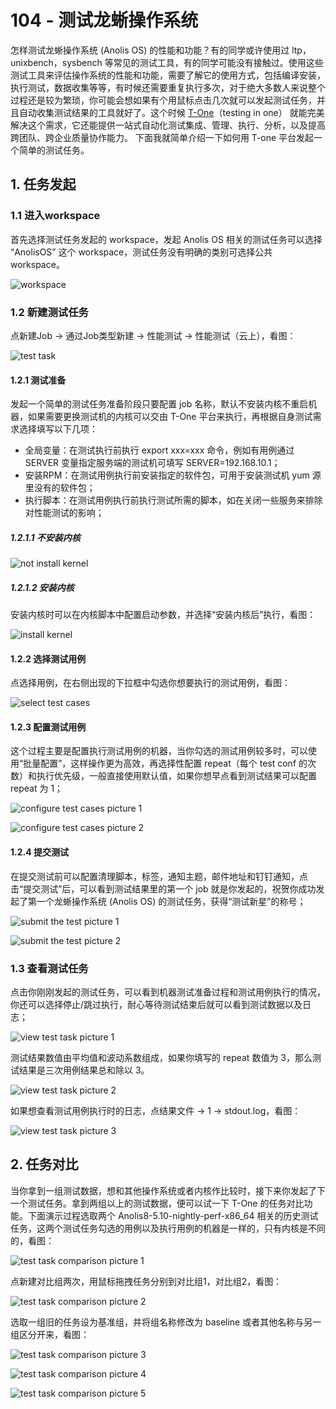 # 104 - 测试龙蜥操作系统

怎样测试龙蜥操作系统 (Anolis OS) 的性能和功能？有的同学或许使用过 ltp，unixbench，sysbench 等常见的测试工具，有的同学可能没有接触过。使用这些测试工具来评估操作系统的性能和功能，需要了解它的使用方式，包括编译安装，执行测试，数据收集等等，有时候还需要重复执行多次，对于绝大多数人来说整个过程还是较为繁琐，你可能会想如果有个用鼠标点击几次就可以发起测试任务，并且自动收集测试结果的工具就好了。这个时候 [T-One](https://tone.openanolis.cn/)（testing in one） 就能完美解决这个需求，它还能提供一站式自动化测试集成、管理、执行、分析，以及提高跨团队、跨企业质量协作能力。 下面我就简单介绍一下如何用 T-one 平台发起一个简单的测试任务。


## 1. 任务发起

### 1.1 进入workspace

首先选择测试任务发起的 workspace，发起 Anolis OS 相关的测试任务可以选择 “AnolisOS” 这个 workspace，测试任务没有明确的类别可选择公共 workspace。

![workspace](../images/104-workspace.png)

### 1.2 新建测试任务

点新建Job -> 通过Job类型新建 -> 性能测试 -> 性能测试（云上），看图：

![test task](../images/104-test-task.png)

#### 1.2.1 测试准备

发起一个简单的测试任务准备阶段只要配置 job 名称，默认不安装内核不重启机器，如果需要更换测试机的内核可以交由 T-One 平台来执行，再根据自身测试需求选择填写以下几项：
+ 全局变量：在测试执行前执行 export xxx=xxx 命令，例如有用例通过 SERVER 变量指定服务端的测试机可填写 SERVER=192.168.10.1；
+ 安装RPM：在测试用例执行前安装指定的软件包，可用于安装测试机 yum 源里没有的软件包；
+ 执行脚本：在测试用例执行前执行测试所需的脚本，如在关闭一些服务来排除对性能测试的影响；

##### 1.2.1.1 不安装内核

![not install kernel](../images/104-not-install-kernel.png)

##### 1.2.1.2 安装内核

安装内核时可以在内核脚本中配置启动参数，并选择“安装内核后”执行，看图：

![install kernel](../images/104-install-kernel.png)

#### 1.2.2 选择测试用例

点选择用例，在右侧出现的下拉框中勾选你想要执行的测试用例，看图：

![select test cases](../images/104-select-test-cases.png)

#### 1.2.3 配置测试用例

这个过程主要是配置执行测试用例的机器，当你勾选的测试用例较多时，可以使用“批量配置”，这样操作更为高效，再选择性配置 repeat（每个 test conf 的次数）和执行优先级，一般直接使用默认值，如果你想早点看到测试结果可以配置 repeat 为 1；

![configure test cases picture 1](../images/104-configure-test-cases-1.png)

![configure test cases picture 2](../images/104-configure-test-cases-2.png)

#### 1.2.4 提交测试

在提交测试前可以配置清理脚本，标签，通知主题，邮件地址和钉钉通知，点击“提交测试”后，可以看到测试结果里的第一个 job 就是你发起的，祝贺你成功发起了第一个龙蜥操作系统 (Anolis OS) 的测试任务，获得“测试新星”的称号；

![submit the test picture 1](../images/104-submit-the-test-1.png)

![submit the test picture 2](../images/104-submit-the-test-2.png)


### 1.3 查看测试任务

点击你刚刚发起的测试任务，可以看到机器测试准备过程和测试用例执行的情况，你还可以选择停止/跳过执行，耐心等待测试结束后就可以看到测试数据以及日志；

![view test task picture 1](../images/104-view-test-task-1.png)

测试结果数值由平均值和波动系数组成，如果你填写的 repeat 数值为 3，那么测试结果是三次用例结果总和除以 3。

![view test task picture 2](../images/104-view-test-task-2.png)

如果想查看测试用例执行时的日志，点结果文件 -> 1 -> stdout.log，看图：

![view test task picture 3](../images/104-view-test-task-3.png)

## 2. 任务对比

当你拿到一组测试数据，想和其他操作系统或者内核作比较时，接下来你发起了下一个测试任务。拿到两组以上的测试数据，便可以试一下 T-One 的任务对比功能。下面演示过程选取两个 Anolis8-5.10-nightly-perf-x86_64 相关的历史测试任务，这两个测试任务勾选的用例以及执行用例的机器是一样的，只有内核是不同的，看图：

![test task comparison picture 1](../images/104-test-task-comparison-1.png)

点新建对比组两次，用鼠标拖拽任务分别到对比组1，对比组2，看图：

![test task comparison picture 2](../images/104-test-task-comparison-2.png)

选取一组旧的任务设为基准组，并将组名称修改为 baseline 或者其他名称与另一组区分开来，看图：

![test task comparison picture 3](../images/104-test-task-comparison-3.png)

![test task comparison picture 4](../images/104-test-task-comparison-4.png)

![test task comparison picture 5](../images/104-test-task-comparison-5.png)
